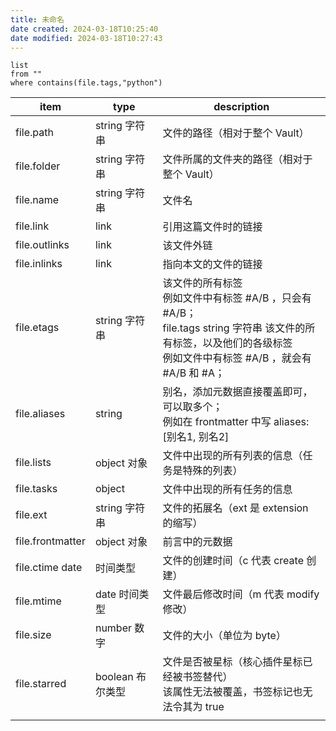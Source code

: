 ```yaml
---
title: 未命名
date created: 2024-03-18T10:25:40
date modified: 2024-03-18T10:27:43
---
```


```dataview
list
from ""
where contains(file.tags,"python")
```

| item             | type         | description                                                                                                       |
| ---------------- | ------------ | ----------------------------------------------------------------------------------------------------------------- |
| file.path        | string 字符串   | 文件的路径（相对于整个 Vault）                                                                                                |
| file.folder      | string 字符串   | 文件所属的文件夹的路径（相对于整个 Vault）                                                                                          |
| file.name		<br>  | string 字符串   | 文件名                                                                                                               |
| file.link        | link         | 引用这篇文件时的链接                                                                                                        |
| file.outlinks    | link         | 该文件外链                                                                                                             |
| file.inlinks     | link         | 指向本文的文件的链接                                                                                                        |
| file.etags       | string 字符串   | 该文件的所有标签 <br>例如文件中有标签 #A/B ，只会有 #A/B；<br>file.tags	string 字符串	该文件的所有标签，以及他们的各级标签<br>例如文件中有标签 #A/B ，就会有 #A/B 和 #A； |
| file.aliases     | string       | 别名，添加元数据直接覆盖即可，可以取多个；<br>例如在 frontmatter 中写 aliases: [别名1, 别名2]                                                   |
| file.lists       | object 对象    | 文件中出现的所有列表的信息（任务是特殊的列表）                                                                                           |
| file.tasks       | object       | 文件中出现的所有任务的信息                                                                                                     |
| file.ext         | string 字符串   | 文件的拓展名（ext 是 extension 的缩写）                                                                                       |
| file.frontmatter | object 对象    | 前言中的元数据                                                                                                           |
| file.ctime	date  | 时间类型         | 文件的创建时间（c 代表 create 创建）                                                                                           |
| file.mtime       | date 时间类型    | 文件最后修改时间（m 代表 modify 修改）                                                                                          |
| file.size        | number 数字    | 文件的大小（单位为 byte）                                                                                                   |
| file.starred     | boolean 布尔类型 | 文件是否被星标（核心插件星标已经被书签替代）<br>该属性无法被覆盖，书签标记也无法令其为 true                                                                |
|                  |              |                                                                                                                   |












